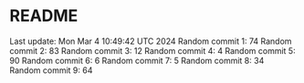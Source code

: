 # README

Last update: Mon Mar  4 10:49:42 UTC 2024
Random commit 1: 74
Random commit 2: 83
Random commit 3: 12
Random commit 4: 4
Random commit 5: 90
Random commit 6: 6
Random commit 7: 5
Random commit 8: 34
Random commit 9: 64
